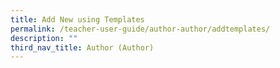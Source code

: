 ```yaml
---
title: Add New using Templates
permalink: /teacher-user-guide/author-author/addtemplates/
description: ""
third_nav_title: Author (Author)
---
```

